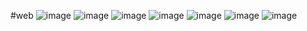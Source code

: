 #web
![image](https://github.com/506800893/-/blob/master/img/1566043039.jpg )
![image](https://github.com/506800893/-/blob/master/img/1566043246.jpg )
![image](https://github.com/506800893/-/blob/master/img/1566043383(1).jpg )
![image](https://github.com/506800893/-/blob/master/img/1566043383(2).jpg)
![image](https://github.com/506800893/-/blob/master/img/1566043383(3).jpg)
![image](https://github.com/506800893/-/blob/master/img/1566043383(5).jpg)
![image](https://github.com/506800893/-/blob/master/img/1566043283(1).jpg)
